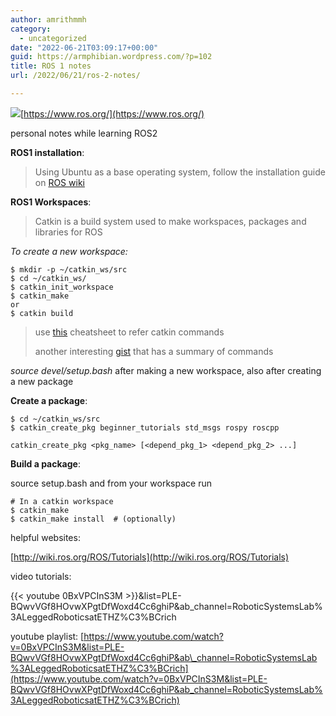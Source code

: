 ```yaml
---
author: amrithmmh
category:
  - uncategorized
date: "2022-06-21T03:09:17+00:00"
guid: https://armphibian.wordpress.com/?p=102
title: ROS 1 notes
url: /2022/06/21/ros-2-notes/

---
```

![](/wp-content/uploads/2022/06/screenshot-from-2022-06-21-08-45-12.png?w=1024)[https://www.ros.org/](https://www.ros.org/)

personal notes while learning ROS2

**ROS1 installation**:

>Using Ubuntu as a base operating system, follow the installation guide on [ROS wiki](http://wiki.ros.org/ROS/Installation)

**ROS1 Workspaces**:

>Catkin is a build system used to make workspaces, packages and libraries for ROS

_To create a new workspace:_

```
$ mkdir -p ~/catkin_ws/src
$ cd ~/catkin_ws/
$ catkin_init_workspace
$ catkin_make
or
$ catkin build
```

> use [this](https://catkin-tools.readthedocs.io/en/latest/cheat_sheet.html) cheatsheet to refer catkin commands
>
> another interesting [gist](https://gist.github.com/sytrus-in-github/5fae81ead75ad27c1220bd4ec499e36b) that has a summary of commands

_source devel/setup.bash_ after making a new workspace, also after creating a new package

**Create a package**:

```
$ cd ~/catkin_ws/src
$ catkin_create_pkg beginner_tutorials std_msgs rospy roscpp
```

`catkin_create_pkg <pkg_name> [<depend_pkg_1> <depend_pkg_2> ...]`

**Build a package**:

source setup.bash and from your workspace run

```
# In a catkin workspace
$ catkin_make
$ catkin_make install  # (optionally)
```

helpful websites:

[http://wiki.ros.org/ROS/Tutorials](http://wiki.ros.org/ROS/Tutorials)

video tutorials:

{{< youtube 0BxVPCInS3M >}}&list=PLE-BQwvVGf8HOvwXPgtDfWoxd4Cc6ghiP&ab\_channel=RoboticSystemsLab%3ALeggedRoboticsatETHZ%C3%BCrich

youtube playlist: [https://www.youtube.com/watch?v=0BxVPCInS3M&list=PLE-BQwvVGf8HOvwXPgtDfWoxd4Cc6ghiP&ab\_channel=RoboticSystemsLab%3ALeggedRoboticsatETHZ%C3%BCrich](https://www.youtube.com/watch?v=0BxVPCInS3M&list=PLE-BQwvVGf8HOvwXPgtDfWoxd4Cc6ghiP&ab_channel=RoboticSystemsLab%3ALeggedRoboticsatETHZ%C3%BCrich)

